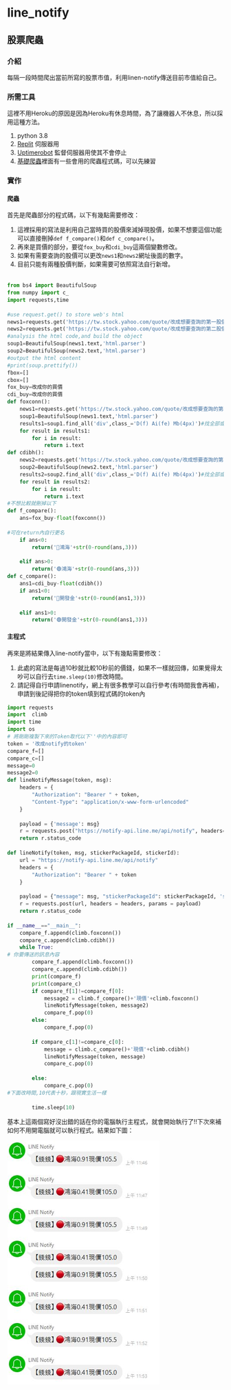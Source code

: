 # line_notify

## 股票爬蟲
### 介紹
每隔一段時間爬出當前所寫的股票市值，利用linen-notify傳送目前市值給自己。
### 所需工具
這裡不用Heroku的原因是因為Heroku有休息時間，為了讓機器人不休息，所以採用這種方法。
1. python 3.8
2. [Replit](https://replit.com/~) 伺服器用
3. [Uptimerobot](https://uptimerobot.com/dashboard#mainDashboard) 監督伺服器用使其不會停止
4. [基礎爬蟲](https://github.com/syuan0327/Web-Scrapying/blob/main/beautifulsoup/beautifulsoup.md)裡面有一些會用的爬蟲程式碼，可以先練習

### 實作
#### 爬蟲
首先是爬蟲部分的程式碼，以下有幾點需要修改：
1.  這裡採用的寫法是利用自己當時買的股價來減掉現股價，如果不想要這個功能可以直接刪掉`def f_compare()`和`def c_compare()`。
2.  再來是買價的部分，要從`fox_buy`和`cdi_buy`這兩個變數修改。
3.  如果有需要查詢的股價可以更改`news1`和`news2`網址後面的數字。
4.  目前只能有兩種股價判斷，如果需要可依照寫法自行新增。
```python

from bs4 import BeautifulSoup
from numpy import c_
import requests,time

#use request.get() to store web's html
news1=requests.get('https://tw.stock.yahoo.com/quote/改成想要查詢的第一股價號碼.TW')
news2=requests.get('https://tw.stock.yahoo.com/quote/改成想要查詢的第二股價號碼.TW')
#analysis the html code,and build the object
soup1=BeautifulSoup(news1.text,'html.parser')
soup2=BeautifulSoup(news2.text,'html.parser')
#output the html content
#print(soup.prettify())
fbox=[]
cbox=[]
fox_buy=改成你的買價
cdi_buy=改成你的買價
def foxconn():
    news1=requests.get('https://tw.stock.yahoo.com/quote/改成想要查詢的第一股價號碼.TW')
    soup1=BeautifulSoup(news1.text,'html.parser')
    results1=soup1.find_all('div',class_='D(f) Ai(fe) Mb(4px)')#找全部或限制數量
    for result in results1:
        for i in result:
            return i.text
def cdibh():
    news2=requests.get('https://tw.stock.yahoo.com/quote/改成想要查詢的第二股價號碼.TW')
    soup2=BeautifulSoup(news2.text,'html.parser')
    results2=soup2.find_all('div',class_='D(f) Ai(fe) Mb(4px)')#找全部或限制數量
    for result in results2:
        for i in result:
            return i.text
#不想比較就刪掉以下
def f_compare():
    ans=fox_buy-float(foxconn())
    
#可在return內自行更名    
    if ans<0:
        return('🔴鴻海'+str(0-round(ans,3)))

    elif ans>0:
        return('🟢鴻海'+str(0-round(ans,3)))
def c_compare():
    ans1=cdi_buy-float(cdibh())
    if ans1<0:
        return('🔴開發金'+str(0-round(ans1,3)))

    elif ans1>0:
        return('🟢開發金'+str(0-round(ans1,3)))

```
#### 主程式
再來是將結果傳入line-notify當中，以下有幾點需要修改：
1.  此處的寫法是每過10秒就比較10秒前的價錢，如果不一樣就回傳，如果覺得太吵可以自行去`time.sleep(10)`修改時間。
2.  請記得自行申請linenotify，網上有很多教學可以自行參考(有時間我會再補)，申請到後記得把你的token填到程式碼的token內


```python
import requests
import  climb
import time
import os
# 將剛剛複製下來的Token取代以下''中的內容即可 
token = '改成notify的token'
compare_f=[]
compare_c=[]
message=0
message2=0
def lineNotifyMessage(token, msg):
    headers = {
        "Authorization": "Bearer " + token,
        "Content-Type": "application/x-www-form-urlencoded"
    }

    payload = {'message': msg}
    r = requests.post("https://notify-api.line.me/api/notify", headers=headers, params=payload)
    return r.status_code

def lineNotify(token, msg, stickerPackageId, stickerId):
    url = "https://notify-api.line.me/api/notify"
    headers = {
        "Authorization": "Bearer " + token
    }
   
    payload = {"message": msg, "stickerPackageId": stickerPackageId, 'stickerId': stickerId}
    r = requests.post(url, headers = headers, params = payload)
    return r.status_code
 
if __name__=="__main__":
    compare_f.append(climb.foxconn())
    compare_c.append(climb.cdibh())
    while True:   
# 你要傳送的訊息內容
        compare_f.append(climb.foxconn())
        compare_c.append(climb.cdibh())
        print(compare_f)
        print(compare_c)
        if compare_f[1]!=compare_f[0]:
            message2 = climb.f_compare()+'現價'+climb.foxconn()
            lineNotifyMessage(token, message2)
            compare_f.pop(0)
        else:
            compare_f.pop(0)
            
        if compare_c[1]!=compare_c[0]:
            message = climb.c_compare()+'現價'+climb.cdibh()
            lineNotifyMessage(token, message)
            compare_c.pop(0)

        else:
            compare_c.pop(0)
#下面改時間,10代表十秒，跟現實生活一樣  
       
        time.sleep(10)


```
基本上這兩個寫好沒出錯的話在你的電腦執行主程式，就會開始執行了!!下次來補如何不用開電腦就可以執行程式。結果如下圖：

<img src='https://github.com/syuan0327/line_notify/blob/main/money.JPG'>

